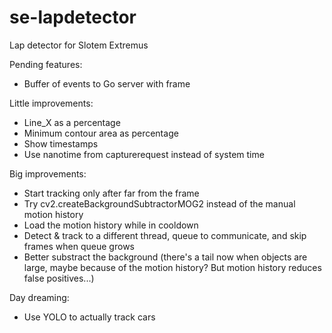 # se-lapdetector
Lap detector for Slotem Extremus

Pending features:
* Buffer of events to Go server with frame

Little improvements:
* Line_X as a percentage
* Minimum contour area as percentage
* Show timestamps
* Use nanotime from capturerequest instead of system time

Big improvements:
* Start tracking only after far from the frame
* Try cv2.createBackgroundSubtractorMOG2 instead of the manual motion history
* Load the motion history while in cooldown
* Detect & track to a different thread, queue to communicate, and skip frames when queue grows
* Better substract the background (there's a tail now when objects are large, maybe because of the motion history? But motion history reduces false positives...)

Day dreaming:
* Use YOLO to actually track cars

